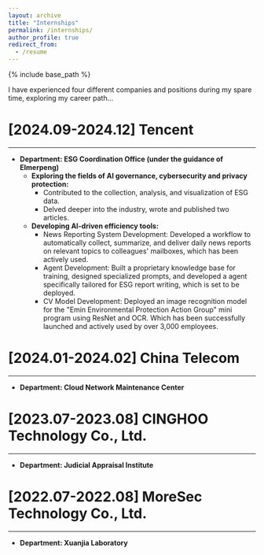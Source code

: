 ```yaml
---
layout: archive
title: "Internships"
permalink: /internships/
author_profile: true
redirect_from:
  - /resume
---
```


{% include base_path %}

I have experienced four different companies and positions during my spare time, exploring my career path...

[2024.09-2024.12] Tencent
======
---
* **Department: ESG Coordination Office (under the guidance of Elmerpeng)**
  * **Exploring the fields of AI governance, cybersecurity and privacy protection:**
    * Contributed to the collection, analysis, and visualization of ESG data.
    * Delved deeper into the industry, wrote and published two articles.
  * **Developing AI-driven efficiency tools:**
    * News Reporting System Development: Developed a workflow to automatically collect, summarize, and deliver daily news reports on relevant topics to colleagues' mailboxes, which has been actively used.
    * Agent Development: Built a proprietary knowledge base for training, designed specialized prompts, and developed a agent specifically tailored for ESG report writing, which is set to be deployed.
    * CV Model Development: Deployed an image recognition model for the "Emin Environmental Protection Action Group" mini program using ResNet and OCR. Which has been successfully launched and actively used by over 3,000 employees.


[2024.01-2024.02] China Telecom
======
---
* **Department: Cloud Network Maintenance Center**


[2023.07-2023.08] CINGHOO Technology Co., Ltd.
======
---
* **Department: Judicial Appraisal Institute**


[2022.07-2022.08] MoreSec Technology Co., Ltd.
======
---
* **Department: Xuanjia Laboratory**
